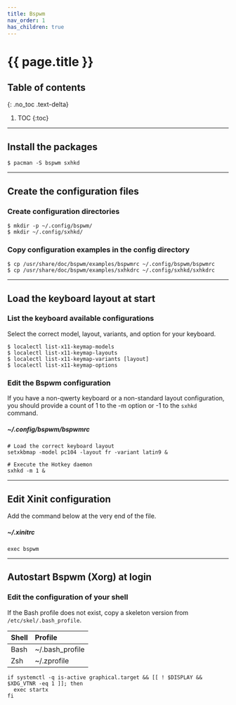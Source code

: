 ```yaml
---
title: Bspwm
nav_order: 1
has_children: true
---
```


# {{ page.title }}

## Table of contents
{: .no_toc .text-delta}

1. TOC
{:toc}

---

## Install the packages

```
$ pacman -S bspwm sxhkd
```

---

## Create the configuration files

### Create configuration directories
```
$ mkdir -p ~/.config/bspwm/
$ mkdir ~/.config/sxhkd/
```

### Copy configuration examples in the config directory
```
$ cp /usr/share/doc/bspwm/examples/bspwmrc ~/.config/bspwm/bspwmrc
$ cp /usr/share/doc/bspwm/examples/sxhkdrc ~/.config/sxhkd/sxhkdrc
```

---

## Load the keyboard layout at start

### List the keyboard available configurations

Select the correct model, layout, variants, and option for your keyboard.

```
$ localectl list-x11-keymap-models
$ localectl list-x11-keymap-layouts
$ localectl list-x11-keymap-variants [layout]
$ localectl list-x11-keymap-options
```

### Edit the Bspwm configuration

If you have a non-qwerty keyboard or a non-standard layout configuration, you should provide a count of 1 to the -m option or -1 to the `sxhkd` command.

##### ~/.config/bspwm/bspwmrc
```
# Load the correct keyboard layout
setxkbmap -model pc104 -layout fr -variant latin9 &

# Execute the Hotkey daemon
sxhkd -m 1 &
```

---

## Edit Xinit configuration

Add the command below at the very end of the file.

##### ~/.xinitrc
```
exec bspwm
```

---

## Autostart Bspwm (Xorg) at login

### Edit the configuration of your shell

If the Bash profile does not exist, copy a skeleton version from `/etc/skel/.bash_profile`.

| Shell    | Profile         |
| :------- | :-------------- |
| Bash     | ~/.bash_profile |
| Zsh      | ~/.zprofile     |

```
if systemctl -q is-active graphical.target && [[ ! $DISPLAY && $XDG_VTNR -eq 1 ]]; then
  exec startx
fi
```
